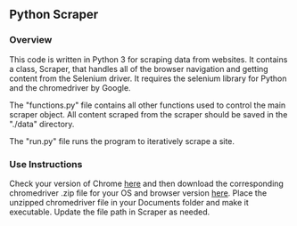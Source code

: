 ## Python Scraper

### Overview

This code is written in Python 3 for scraping data from websites. 
It contains a class, Scraper, that handles all of the browser navigation and getting content from the Selenium driver. 
It requires the selenium library for Python and the chromedriver by Google. 

The "functions.py" file contains all other functions used to control the main scraper object. 
All content scraped from the scraper should be saved in the "./data" directory.

The "run.py" file runs the program to iteratively scrape a site.

### Use Instructions

Check your version of Chrome [here](https://mdigi.tools/whatversion/) and then download the corresponding chromedriver .zip 
file for your OS and browser version [here](https://sites.google.com/a/chromium.org/chromedriver/downloads). 
Place the unzipped chromedriver file in your Documents folder and make it executable. Update the file path in Scraper as needed.